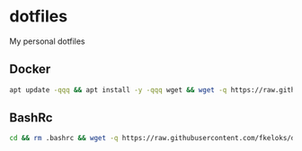 # dotfiles
My personal dotfiles

## Docker
```bash
apt update -qqq && apt install -y -qqq wget && wget -q https://raw.githubusercontent.com/fkeloks/dotfiles/master/install.sh && bash install.sh && source ~/.bashrc;
```

## BashRc
```bash
cd && rm .bashrc && wget -q https://raw.githubusercontent.com/fkeloks/dotfiles/master/.bashrc && source .bashrc;
```
